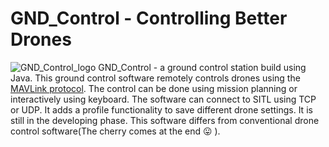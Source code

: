# GND_Control - Controlling Better Drones
![GND_Control_logo](https://cloud.githubusercontent.com/assets/16864524/13208952/496b042c-d8ec-11e5-9032-a496a613d8b2.png)
GND_Control - a ground control station build using Java.
This ground control software remotely controls drones using the [MAVLink protocol](http://qgroundcontrol.org/mavlink/start).
The control can be done using mission planning or interactively using keyboard. The software can connect to 
SITL using TCP or UDP. It adds a profile functionality to save different drone settings. It is still in the developing phase.
This software differs from conventional drone control software(The cherry comes at the end :stuck_out_tongue: ).
